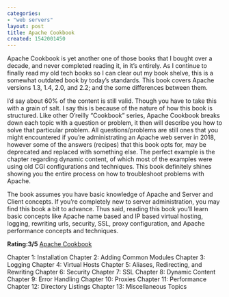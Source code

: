 ```yaml
---
categories:
- "web servers"
layout: post
title: Apache Cookbook
created: 1542001450
---
```

Apache Cookbook is yet another one of those books that I bought over a decade, and never completed reading it, in it’s entirely.  As I continue to finally read my old tech books so I can clear out my book shelve, this is a somewhat outdated book by today’s standards. This book covers Apache versions 1.3, 1.4, 2.0, and 2.2; and the some differences between them.

I’d say about 60% of the content is still valid. Though you have to take this with a grain of salt. I say this is because of the nature of how this book is structured. Like other O’reilly “Cookbook” series, Apache Cookbook breaks down each topic with a question or problem, it then will describe you how to solve that particular problem.  All questions/problems are still ones that you might encountered if you’re administrating an Apache web server in 2018, however some of the answers (recipes) that this book opts for, may be deprecated and replaced with something else. The perfect example is the chapter regarding dynamic content, of which most of the examples were using old CGI configurations and techniques. This book definitely shines showing you the entire process on how to troubleshoot problems with Apache.

The book assumes you have basic knowledge of Apache and Server and Client concepts. If you’re completely new to server administration, you may find this book a bit to advance. Thus said, reading this book you’ll learn basic concepts like Apache name based and IP based virtual hosting, logging, rewriting urls, security, SSL, proxy configuration, and Apache performance concepts and techniques. 

<strong>Rating:3/5</strong>
<a href="https://www.amazon.com/Apache-Cookbook-Ken-Coar/dp/0596001916" target="_blank">Apache Cookbook</a>

Chapter 1: Installation
Chapter 2: Adding Common Modules
Chapter 3: Logging
Chapter 4: Virtual Hosts
Chapter 5: Aliases, Redirecting, and Rewriting
Chapter 6: Security
Chapter 7: SSL
Chapter 8: Dynamic Content
Chapter 9: Error Handling
Chapter 10: Proxies
Chapter 11: Performance
Chapter 12: Directory Listings
Chapter 13: Miscellaneous Topics
